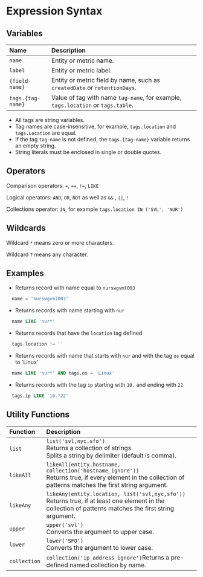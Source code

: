 # Expression Syntax

## Variables

| Name | Description |
|:---|:---|
| `name` | Entity or metric name. |
| `label` | Entity or metric label. |
| `{field-name}` | Entity or metric field by name, such as `createdDate` or `retentionDays`. |
| `tags.{tag-name}` | Value of tag with name `tag-name`, for example, `tags.location` or `tags.table`. |

* All tags are string variables.
* Tag names are case-insensitive, for example, `tags.location` and `tags.Location` are equal.
* If the tag `tag-name` is not defined, the `tags.{tag-name}` variable returns an empty string.
* String literals must be enclosed in single or double quotes.

## Operators

Comparison operators: `=`, `==`, `!=`, `LIKE`

Logical operators: `AND`, `OR`, `NOT` as well as `&&` , `||`, `!`

Collections operator: `IN`, for example `tags.location IN ('SVL', 'NUR')`

## Wildcards

Wildcard `*` means zero or more characters.

Wildcard `?` means any character.

## Examples

* Returns record with name equal to `nurswgvml003`

```sql
  name = 'nurswgvml003'
```

* Returns records with name starting with `nur`

```sql
  name LIKE 'nur*'
```

* Returns records that have the `location` tag defined

```sql
  tags.location != ''
```

* Returns records with name that starts with `nur` and with the tag `os` equal to 'Linux'

```sql
  name LIKE 'nur*' AND tags.os = 'Linux'
```

* Returns records with the tag `ip` starting with `10.` and ending with `22`

```sql
  tags.ip LIKE '10.*22'
```

## Utility Functions

| **Function**   | **Description**  |
|:---|:---|
| `list`       | `list('svl,nyc,sfo')`<br>Returns a collection of strings. <br>Splits a string by delimiter (default is comma).          |
| `likeAll`    | `likeAll(entity.hostname, collection('hostname_ignore'))`<br>Returns true, if every element in the collection of patterns matches the first string argument.        |
| `likeAny`    | `likeAny(entity.location, list('svl,nyc,sfo'))`<br>Returns true, if at least one element in the collection of patterns matches the first string argument. |
| `upper`      | `upper('svl')`<br>Converts the argument to upper case.  |
| `lower`      | `lower('SFO')`<br>Converts the argument to lower case.  |
| `collection` | `collection('ip_address_ignore')`Returns a pre-defined named collection by name.  |
